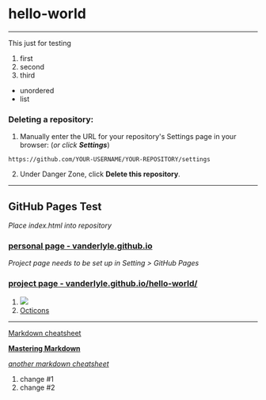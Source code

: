 # hello-world

---

This just for testing

1. first
2. second
3. third

* unordered
* list

### **Deleting a repository:**

1. Manually enter the URL for your repository's Settings page in your browser: (*or click **Settings***)
```
https://github.com/YOUR-USERNAME/YOUR-REPOSITORY/settings
```
2. Under Danger Zone, click **Delete this repository**.

---

## GitHub Pages Test

*Place index.html into repository*

### [personal page - vanderlyle.github.io](https://vanderlyle.github.io "Testpage - vanderlyle.github.io")

*Project page needs to be set up in Setting > GitHub Pages*

### [project page - vanderlyle.github.io/hello-world/](https://vanderlyle.github.io/hello-world/)

1. [![](https://img.shields.io/badge/shields.io-link-blue.svg)](https://shields.io/)
2. [Octicons](https://octicons.github.com/)

---

[Markdown cheatsheet](https://github.com/adam-p/markdown-here/wiki/Markdown-Cheatsheet)

[**Mastering Markdown**](https://guides.github.com/features/mastering-markdown/)

[*another markdown cheatsheet*](https://www.reddit.com/r/reddit.com/comments/6ewgt/reddit_markdown_primer_or_how_do_you_do_all_that/)

1. change \#1
2. change #2
